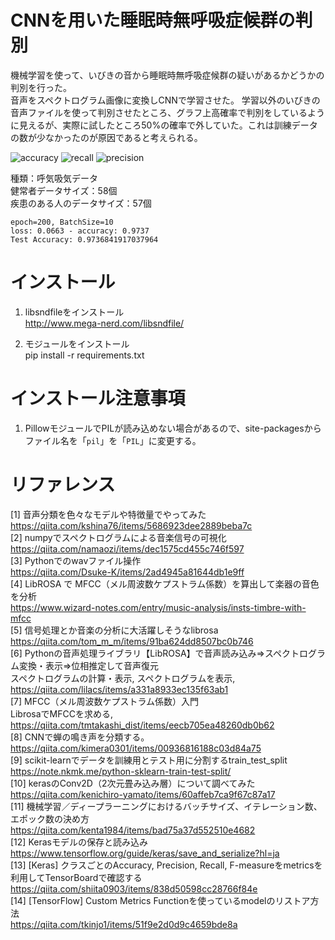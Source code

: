# CNNを用いた睡眠時無呼吸症候群の判別
機械学習を使って、いびきの音から睡眠時無呼吸症候群の疑いがあるかどうかの判別を行った。  
音声をスペクトログラム画像に変換しCNNで学習させた。
学習以外のいびきの音声ファイルを使って判別させたところ、グラフ上高確率で判別をしているように見えるが、実際に試したところ50%の確率で外していた。これは訓練データの数が少なかったのが原因であると考えられる。  

![accuracy](https://user-images.githubusercontent.com/28892090/136691590-07d3a6de-ccae-41ec-997e-edbb33ee4db1.png)
![recall](https://user-images.githubusercontent.com/28892090/136691597-9e695a19-476a-4abc-8a95-263d24a42c75.png)
![precision](https://user-images.githubusercontent.com/28892090/136691603-b9cecb5e-f2a0-48d1-a487-9df1adee0742.png)

種類：呼気吸気データ  
健常者データサイズ：58個  
疾患のある人のデータサイズ：57個  
```
epoch=200, BatchSize=10  
loss: 0.0663 - accuracy: 0.9737  
Test Accuracy: 0.9736841917037964
```

# インストール
1. libsndfileをインストール  
http://www.mega-nerd.com/libsndfile/

2. モジュールをインストール  
pip install -r requirements.txt

# インストール注意事項
1. PillowモジュールでPILが読み込めない場合があるので、site-packagesからファイル名を「`pil`」を「`PIL`」に変更する。

# リファレンス
[1] 音声分類を色々なモデルや特徴量でやってみた  
https://qiita.com/kshina76/items/5686923dee2889beba7c  
[2] numpyでスペクトログラムによる音楽信号の可視化  
https://qiita.com/namaozi/items/dec1575cd455c746f597  
[3] Pythonでのwavファイル操作  
https://qiita.com/Dsuke-K/items/2ad4945a81644db1e9ff  
[4] LibROSA で MFCC（メル周波数ケプストラム係数）を算出して楽器の音色を分析  
https://www.wizard-notes.com/entry/music-analysis/insts-timbre-with-mfcc  
[5] 信号処理とか音楽の分析に大活躍しそうなlibrosa  
https://qiita.com/tom_m_m/items/91ba624dd8507bc0b746  
[6] Pythonの音声処理ライブラリ【LibROSA】で音声読み込み⇒スペクトログラム変換・表示⇒位相推定して音声復元  
スペクトログラムの計算・表示,  スペクトログラムを表示,  
https://qiita.com/lilacs/items/a331a8933ec135f63ab1  
[7] MFCC（メル周波数ケプストラム係数）入門  
LibrosaでMFCCを求める,  
https://qiita.com/tmtakashi_dist/items/eecb705ea48260db0b62  
[8] CNNで蝉の鳴き声を分類する。  
https://qiita.com/kimera0301/items/00936816188c03d84a75  
[9] scikit-learnでデータを訓練用とテスト用に分割するtrain_test_split
https://note.nkmk.me/python-sklearn-train-test-split/  
[10] kerasのConv2D（2次元畳み込み層）について調べてみた  
https://qiita.com/kenichiro-yamato/items/60affeb7ca9f67c87a17  
[11] 機械学習／ディープラーニングにおけるバッチサイズ、イテレーション数、エポック数の決め方  
https://qiita.com/kenta1984/items/bad75a37d552510e4682  
[12] Kerasモデルの保存と読み込み  
https://www.tensorflow.org/guide/keras/save_and_serialize?hl=ja  
[13] [Keras] クラスごとのAccuracy, Precision, Recall, F-measureをmetricsを利用してTensorBoardで確認する  
https://qiita.com/shiita0903/items/838d50598cc28766f84e  
[14] [TensorFlow] Custom Metrics Functionを使っているmodelのリストア方法  
https://qiita.com/tkinjo1/items/51f9e2d0d9c4659bde8a  
